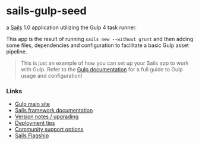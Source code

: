 # sails-gulp-seed

a [Sails](http://sailsjs.com) 1.0 application utilizing the Gulp 4 task runner.

This app is the result of running `sails new --without grunt` and then adding some files, dependencies and configuration to facilitate a basic Gulp asset pipeline.

> This is just an example of how you can set up your Sails app to work with Gulp.  Refer to the [Gulp documentation](https://github.com/gulpjs/gulp/blob/4.0/docs/API.md) for a full guide to Gulp usage and configuration!

### Links

+ [Gulp main site](http://gulpjs.com)
+ [Sails framework documentation](http://sailsjs.com/documentation)
+ [Version notes / upgrading](http://sailsjs.com/documentation/upgrading/to-v-1-0)
+ [Deployment tips](http://sailsjs.com/documentation/concepts/deployment)
+ [Community support options](http://sailsjs.com/support)
+ [Sails Flagship](https://flagship.sailsjs.com)
